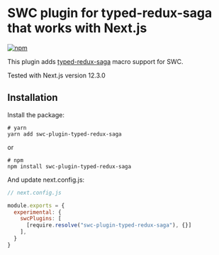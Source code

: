 # SWC plugin for typed-redux-saga that works with Next.js

[![npm](https://img.shields.io/npm/v/swc-plugin-typed-redux-saga.svg)](https://www.npmjs.com/package/swc-plugin-typed-redux-saga)

This plugin adds [typed-redux-saga](https://github.com/agiledigital/typed-redux-saga) macro support for SWC.

Tested with Next.js version 12.3.0


## Installation

Install the package:

```
# yarn
yarn add swc-plugin-typed-redux-saga
```

or

```
# npm
npm install swc-plugin-typed-redux-saga
```

And update next.config.js:


```javascript
// next.config.js

module.exports = {
  experimental: {
    swcPlugins: [
      [require.resolve("swc-plugin-typed-redux-saga"), {}]
    ],
  }
}

```